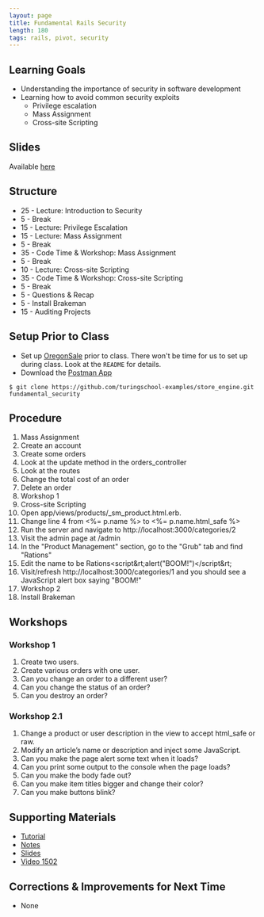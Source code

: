 ```yaml
---
layout: page
title: Fundamental Rails Security
length: 180
tags: rails, pivot, security
---
```


## Learning Goals

* Understanding the importance of security in software development
* Learning how to avoid common security exploits
  * Privilege escalation
  * Mass Assignment
  * Cross-site Scripting

## Slides

Available [here](../slides/fundamental_rails_security)

## Structure

* 25 - Lecture: Introduction to Security
* 5 - Break
* 15 - Lecture: Privilege Escalation
* 15 - Lecture: Mass Assignment
* 5 - Break
* 35 - Code Time & Workshop: Mass Assignment
* 5 - Break
* 10 - Lecture: Cross-site Scripting
* 35 - Code Time & Workshop: Cross-site Scripting
* 5 - Break
* 5 - Questions & Recap
* 5 - Install Brakeman
* 15 - Auditing Projects

## Setup Prior to Class

* Set up [OregonSale](https://github.com/turingschool-examples/store_engine) prior to class. There won't be time for us to set up during class. Look at the `README` for details.
* Download the [Postman App](https://www.getpostman.com/)

`$ git clone https://github.com/turingschool-examples/store_engine.git fundamental_security`

## Procedure

1. Mass Assignment
  1. Create an account
  2. Create some orders
  3. Look at the update method in the orders_controller
  4. Look at the routes
  5. Change the total cost of an order
  6. Delete an order
  7. Workshop 1
2. Cross-site Scripting
  1. Open app/views/products/\_sm_product.html.erb.
  2. Change line 4 from <%= p.name %> to <%= p.name.html_safe %>
  3. Run the server and navigate to http://localhost:3000/categories/2
  4. Visit the admin page at /admin
  5. In the "Product Management" section, go to the "Grub" tab and find "Rations"
  6. Edit the name to be Rations&lt;script&rt;alert("BOOM!")&lt;/script&rt;
  7. Visit/refresh http://localhost:3000/categories/1 and you should see a JavaScript alert box saying "BOOM!"
  8. Workshop 2
3. Install Brakeman

## Workshops

### Workshop 1

1. Create two users.
2. Create various orders with one user.
3. Can you change an order to a different user?
4. Can you change the status of an order?
5. Can you destroy an order?

### Workshop 2.1

1. Change a product or user description in the view to accept html_safe or raw.
2. Modify an article’s name or description and inject some JavaScript.
3. Can you make the page alert some text when it loads?
4. Can you print some output to the console when the page loads?
  1. Can you make the body fade out?
  2. Can you make item titles bigger and change their color?
  3. Can you make buttons blink?

## Supporting Materials

* [Tutorial](http://tutorials.jumpstartlab.com/topics/fundamental_security.html)
* [Notes](https://drive.google.com/open?id=0B4C6lfVKu-E7V2F1SzRlQl8wRUk)
* [Slides](https://drive.google.com/open?id=0B4C6lfVKu-E7UGxzdHYyNFBFTVU)
* [Video 1502](https://vimeo.com/129022094)

## Corrections & Improvements for Next Time

* None
